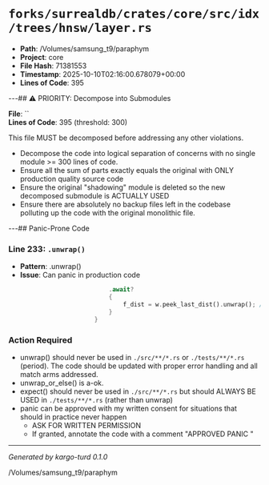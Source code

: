 # `forks/surrealdb/crates/core/src/idx/trees/hnsw/layer.rs`

- **Path**: /Volumes/samsung_t9/paraphym
- **Project**: core
- **File Hash**: 71381553  
- **Timestamp**: 2025-10-10T02:16:00.678079+00:00  
- **Lines of Code**: 395

---## ⚠️ PRIORITY: Decompose into Submodules

**File**: ``  
**Lines of Code**: 395 (threshold: 300)

This file MUST be decomposed before addressing any other violations.

- Decompose the code into logical separation of concerns with no single module >= 300 lines of code. 
- Ensure all the sum of parts exactly equals the original with ONLY production quality source code
- Ensure the original "shadowing" module is deleted so the new decomposed submodule is ACTUALLY USED
- Ensure there are absolutely no backup files left in the codebase polluting up the code with the original monolithic file.

---## Panic-Prone Code


### Line 233: `.unwrap()`

- **Pattern**: .unwrap()
- **Issue**: Can panic in production code

```rust
							.await?
							{
								f_dist = w.peek_last_dist().unwrap(); // w can't be empty
							}
						}
```

### Action Required

- unwrap() should never be used in `./src/**/*.rs` or `./tests/**/*.rs` (period). The code should be updated with proper error handling and all match arms addressed.
- unwrap_or_else() is a-ok. 
- expect() should never be used in `./src/**/*.rs` but should ALWAYS BE USED in `./tests/**/*.rs` (rather than unwrap)
- panic can be approved with my written consent for situations that should in practice never happen  
  - ASK FOR WRITTEN PERMISSION
  - If granted, annotate the code with a comment "APPROVED PANIC "

---

*Generated by kargo-turd 0.1.0*

/Volumes/samsung_t9/paraphym